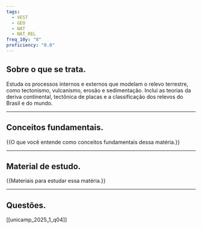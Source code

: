 ```yaml
---
tags:
  - VEST
  - GEO
  - NAT
  - NAT_REL
freq_10y: "0"
proficiency: "0.0"
---
```

## Sobre o que se trata.

Estuda os processos internos e externos que modelam o relevo terrestre, como tectonismo, vulcanismo, erosão e sedimentação.
Inclui as teorias da deriva continental, tectônica de placas e a classificação dos relevos do Brasil e do mundo.

--- 
## Conceitos fundamentais.

{{O que você entende como conceitos fundamentais dessa matéria.}}

---
## Material de estudo.

{{Materiais para estudar essa matéria.}}

--- 
## Questões.

[[unicamp_2025_1_q04]]